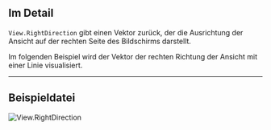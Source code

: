 ## Im Detail
`View.RightDirection` gibt einen Vektor zurück, der die Ausrichtung der Ansicht auf der rechten Seite des Bildschirms darstellt.

Im folgenden Beispiel wird der Vektor der rechten Richtung der Ansicht mit einer Linie visualisiert.
___
## Beispieldatei

![View.RightDirection](./Revit.Elements.Views.View.RightDirection_img.jpg)
